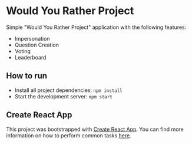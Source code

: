 # Would You Rather Project

Simple "Would You Rather Project" application with the following features:

- Impersonation
- Question Creation
- Voting
- Leaderboard

## How to run

- Install all project dependencies: `npm install`
- Start the development server: `npm start`

## Create React App

This project was bootstrapped with [Create React App](https://github.com/facebookincubator/create-react-app). You can find more information on how to perform common tasks [here](https://github.com/facebookincubator/create-react-app/blob/master/packages/react-scripts/template/README.md).
